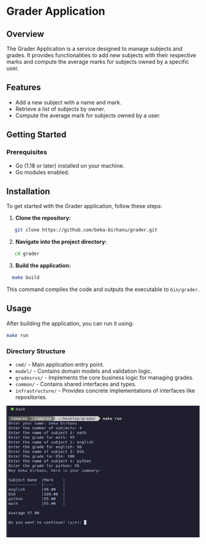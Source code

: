 # Grader Application

## Overview

The Grader Application is a service designed to manage subjects and grades. It provides functionalities to add new subjects with their respective marks and compute the average marks for subjects owned by a specific user.

## Features

- Add a new subject with a name and mark.
- Retrieve a list of subjects by owner.
- Compute the average mark for subjects owned by a user.

## Getting Started

### Prerequisites

- Go (1.18 or later) installed on your machine.
- Go modules enabled.

## Installation

To get started with the Grader application, follow these steps:

1. **Clone the repository:**

```sh
   git clone https://github.com/beka-birhanu/grader.git
```

2. **Navigate into the project directory:**

```sh
   cd grader
```

3. **Build the application:**

```sh
  make build
```

This command compiles the code and outputs the executable to `bin/grader`.

## Usage

After building the application, you can run it using:

```sh
make run
```

### Directory Structure

- `cmd/` - Main application entry point.
- `model/` - Contains domain models and validation logic.
- `gradesrvs/` - Implements the core business logic for managing grades.
- `common/` - Contains shared interfaces and types.
- `infrastructure/` - Provides concrete implementations of interfaces like repositories.

![screenshot](./screenshot/Screenshot.png)
